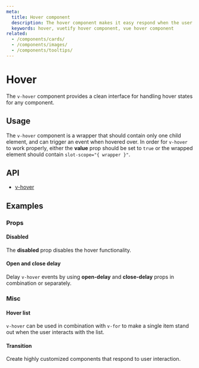 ```yaml
---
meta:
  title: Hover component
  description: The hover component makes it easy respond when the user hover events by wrapping selectable content.
  keywords: hover, vuetify hover component, vue hover component
related:
  - /components/cards/
  - /components/images/
  - /components/tooltips/
---
```


# Hover

The `v-hover` component provides a clean interface for handling hover states for any component.

## Usage

The `v-hover` component is a wrapper that should contain only one child element, and can trigger an event when hovered over. In order for `v-hover` to work properly, either the **value** prop should be set to `true` or the wrapped element should contain `slot-scope="{ wrapper }"`.

<usage name="v-hover" />

## API

- [v-hover](/api/v-hover)

## Examples

### Props

#### Disabled

The **disabled** prop disables the hover functionality.

<example file="v-hover/prop-disabled" />

#### Open and close delay

Delay `v-hover` events by using **open-delay** and **close-delay** props in combination or separately.

<example file="v-hover/prop-open-and-close-delay" />

### Misc

#### Hover list

`v-hover` can be used in combination with `v-for` to make a single item stand out when the user interacts with the list.

<example file="v-hover/misc-hover-list" />

#### Transition

Create highly customized components that respond to user interaction.

<example file="v-hover/misc-transition" />

<backmatter />

